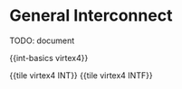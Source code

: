 # General Interconnect

TODO: document

{{int-basics virtex4}}

{{tile virtex4 INT}}
{{tile virtex4 INTF}}
